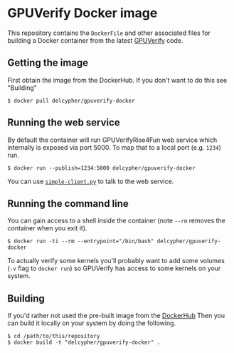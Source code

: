 GPUVerify Docker image
======================

This repository contains the ``DockerFile`` and other associated files
for building a Docker container from the latest [GPUVerify](https://gpuverify.codeplex.com/) code.

Getting the image
-----------------

First obtain the image from the DockerHub. If you don't want to do this see "Building"

```
$ docker pull delcypher/gpuverify-docker
```

Running the web service
-----------------------

By default the container will run GPUVerifyRise4Fun web service which
internally is exposed via port 5000. To map that to a local port (e.g.
``1234``) run.

```
$ docker run --publish=1234:5000 delcypher/gpuverify-docker
```

You can use [``simple-client.py``](http://gpuverify.codeplex.com/SourceControl/latest#utils/GPUVerifyRise4Fun/simpleclient.py) to talk to the web service.

Running the command line
------------------------

You can gain access to a shell inside the container (note ``--rm`` removes
the container when you exit it).

```
$ docker run -ti --rm --entrypoint="/bin/bash" delcypher/gpuverify-docker
```

To actually verify some kernels you'll probably want to add
some volumes (``-v`` flag to ``docker run``) so GPUVerify has
access to some kernels on your system.

Building
--------

If you'd rather not used the pre-built image from the [DockerHub](https://registry.hub.docker.com/u/delcypher/gpuverify-docker/)
Then you can build it locally on your system by doing the following.

```
$ cd /path/to/this/repository
$ docker build -t "delcypher/gpuverify-docker" .
```

